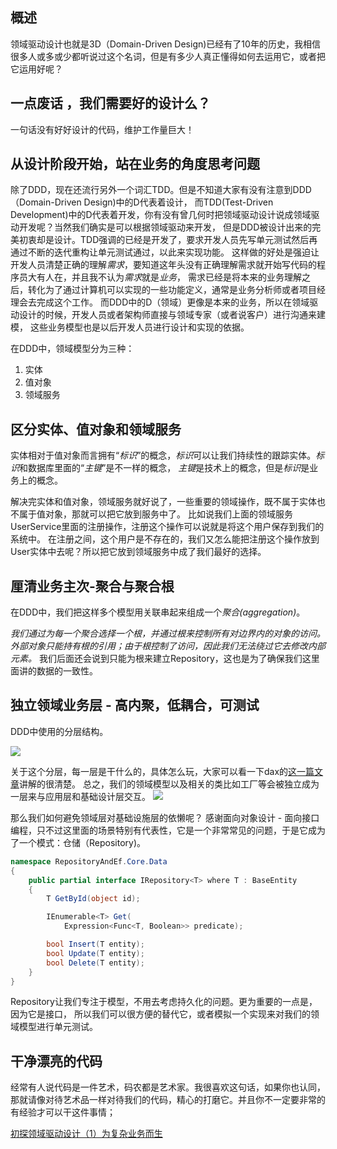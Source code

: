 ## 概述

领域驱动设计也就是3D（Domain-Driven Design)已经有了10年的历史，我相信很多人或多或少都听说过这个名词，但是有多少人真正懂得如何去运用它，或者把它运用好呢？


## 一点废话 ，我们需要好的设计么？

一句话没有好好设计的代码，维护工作量巨大！


## 从设计阶段开始，站在业务的角度思考问题

除了DDD，现在还流行另外一个词汇TDD。但是不知道大家有没有注意到DDD（Domain-Driven Design)中的D代表着设计，
而TDD(Test-Driven Development)中的D代表着开发，你有没有曾几何时把领域驱动设计说成领域驱动开发呢？当然我们确实是可以根据领域驱动来开发，
但是DDD被设计出来的完美初衷却是设计。TDD强调的已经是开发了，要求开发人员先写单元测试然后再通过不断的迭代重构让单元测试通过，以此来实现功能。
这样做的好处是强迫让开发人员清楚正确的理解*需求*，要知道这年头没有正确理解需求就开始写代码的程序员大有人在，并且我不认为*需求*就是*业务*，
需求已经是将本来的业务理解之后，转化为了通过计算机可以实现的一些功能定义，通常是业务分析师或者项目经理会去完成这个工作。
而DDD中的D（领域）更像是本来的业务，所以在领域驱动设计的时候，开发人员或者架构师直接与领域专家（或者说客户）进行沟通来建模，
这些业务模型也是以后开发人员进行设计和实现的依据。

在DDD中，领域模型分为三种：

1. 实体
2. 值对象
3. 领域服务


## 区分实体、值对象和领域服务

实体相对于值对象而言拥有“*标识*”的概念，*标识*可以让我们持续性的跟踪实体。*标识*和数据库里面的“*主键*”是不一样的概念，
*主键*是技术上的概念，但是*标识*是业务上的概念。

解决完实体和值对象，领域服务就好说了，一些重要的领域操作，既不属于实体也不属于值对象，那就可以把它放到服务中了。
比如说我们上面的领域服务UserService里面的注册操作，注册这个操作可以说就是将这个用户保存到我们的系统中。
在注册之间，这个用户是不存在的，我们又怎么能把注册这个操作放到User实体中去呢？所以把它放到领域服务中成了我们最好的选择。

## 厘清业务主次-聚合与聚合根

在DDD中，我们把这样多个模型用关联串起来组成一个*聚合(aggregation)*。

*我们通过为每一个聚合选择一个根，并通过根来控制所有对边界内的对象的访问。外部对象只能持有根的引用；由于根控制了访问，因此我们无法绕过它去修改内部元素。*
我们后面还会说到只能为根来建立Repository，这也是为了确保我们这里面讲的数据的一致性。

## 独立领域业务层 - 高内聚，低耦合，可测试

DDD中使用的分层结构。

![](http://images.cnitblog.com/blog/554526/201409/042138567821588.png)

关于这个分层，每一层是干什么的，具体怎么玩，大家可以看一下dax的[这一篇文章](http://www.cnblogs.com/daxnet/archive/2010/07/07/1772584.html)讲解的很清楚。
总之，我们的领域模型以及相关的类比如工厂等会被独立成为一层来与应用层和基础设计层交互。
![](http://images.cnitblog.com/blog/554526/201409/042144328285723.png)


那么我们如何避免领域层对基础设施层的依懒呢？
感谢面向对象设计 - 面向接口编程，只不过这里面的场景特别有代表性，它是一个非常常见的问题，于是它成为了一个模式：仓储（Repository)。
``` C#
namespace RepositoryAndEf.Core.Data
{
    public partial interface IRepository<T> where T : BaseEntity
    {
        T GetById(object id);

        IEnumerable<T> Get(
            Expression<Func<T, Boolean>> predicate);

        bool Insert(T entity);
        bool Update(T entity);
        bool Delete(T entity);
    }
}
```

Repository让我们专注于模型，不用去考虑持久化的问题。更为重要的一点是，因为它是接口，
所以我们可以很方便的替代它，或者模拟一个实现来对我们的领域模型进行单元测试。


## 干净漂亮的代码

经常有人说代码是一件艺术，码农都是艺术家。我很喜欢这句话，如果你也认同，那就请像对待艺术品一样对待我们的代码，精心的打磨它。并且你不一定要非常的有经验才可以干这件事情；







[初探领域驱动设计（1）为复杂业务而生 ](http://www.cnblogs.com/jesse2013/p/the-first-glance-of-ddd.html)